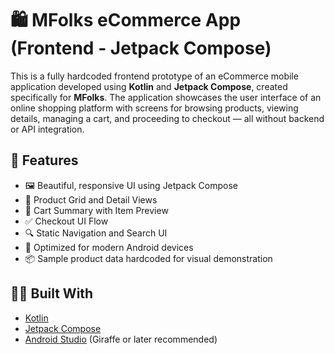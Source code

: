 # 🛍️ MFolks eCommerce App (Frontend - Jetpack Compose)

This is a fully hardcoded frontend prototype of an eCommerce mobile application developed using **Kotlin** and **Jetpack Compose**, created specifically for **MFolks**. The application showcases the user interface of an online shopping platform with screens for browsing products, viewing details, managing a cart, and proceeding to checkout — all without backend or API integration.

## 🚀 Features

- 🖼️ Beautiful, responsive UI using Jetpack Compose
- 🛒 Product Grid and Detail Views
- 🧺 Cart Summary with Item Preview
- ✅ Checkout UI Flow
- 🔍 Static Navigation and Search UI
- 📱 Optimized for modern Android devices
- 📦 Sample product data hardcoded for visual demonstration

## 🧑‍💻 Built With

- [Kotlin](https://kotlinlang.org/)
- [Jetpack Compose](https://developer.android.com/jetpack/compose)
- [Android Studio](https://developer.android.com/studio) (Giraffe or later recommended)
